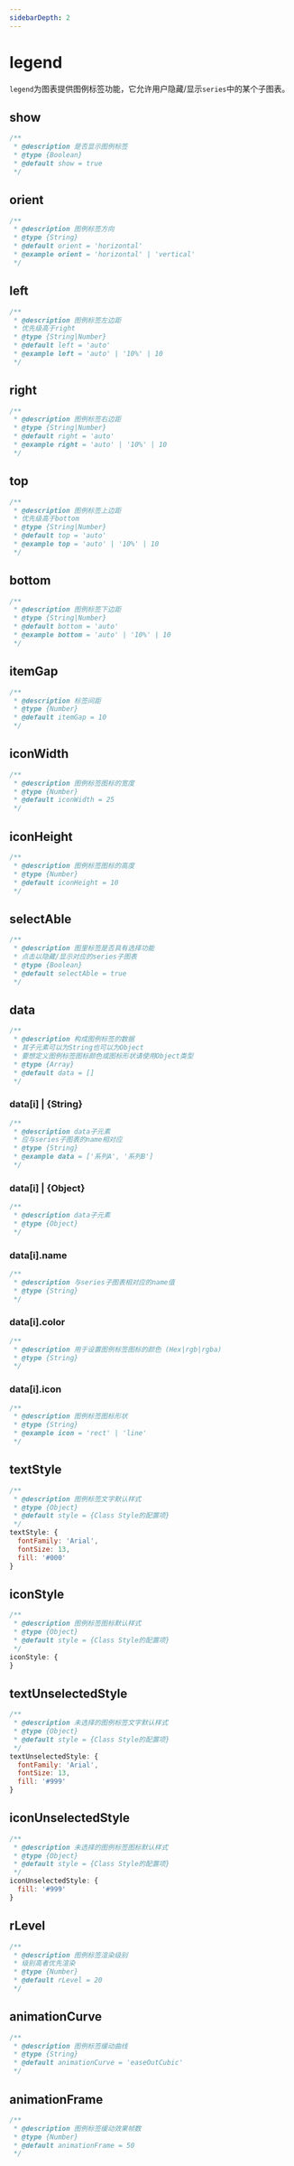 ```yaml
---
sidebarDepth: 2
---
```


# legend

`legend`为图表提供图例标签功能，它允许用户隐藏/显示`series`中的某个子图表。

## show

```js
/**
 * @description 是否显示图例标签
 * @type {Boolean}
 * @default show = true
 */
```

## orient

```js
/**
 * @description 图例标签方向
 * @type {String}
 * @default orient = 'horizontal'
 * @example orient = 'horizontal' | 'vertical'
 */
```

## left

```js
/**
 * @description 图例标签左边距
 * 优先级高于right
 * @type {String|Number}
 * @default left = 'auto'
 * @example left = 'auto' | '10%' | 10
 */
```

## right

```js
/**
 * @description 图例标签右边距
 * @type {String|Number}
 * @default right = 'auto'
 * @example right = 'auto' | '10%' | 10
 */
```

## top

```js
/**
 * @description 图例标签上边距
 * 优先级高于bottom
 * @type {String|Number}
 * @default top = 'auto'
 * @example top = 'auto' | '10%' | 10
 */
```

## bottom

```js
/**
 * @description 图例标签下边距
 * @type {String|Number}
 * @default bottom = 'auto'
 * @example bottom = 'auto' | '10%' | 10
 */
```

## itemGap

```js
/**
 * @description 标签间距
 * @type {Number}
 * @default itemGap = 10
 */
```

## iconWidth

```js
/**
 * @description 图例标签图标的宽度
 * @type {Number}
 * @default iconWidth = 25
 */
```

## iconHeight

```js
/**
 * @description 图例标签图标的高度
 * @type {Number}
 * @default iconHeight = 10
 */
```

## selectAble

```js
/**
 * @description 图里标签是否具有选择功能
 * 点击以隐藏/显示对应的series子图表
 * @type {Boolean}
 * @default selectAble = true
 */
```

## data

```js
/**
 * @description 构成图例标签的数据
 * 其子元素可以为String也可以为Object
 * 要想定义图例标签图标颜色或图标形状请使用Object类型
 * @type {Array}
 * @default data = []
 */
```

### data[i] | {String}

```js
/**
 * @description data子元素
 * 应与series子图表的name相对应
 * @type {String}
 * @example data = ['系列A', '系列B']
 */
```

### data[i] | {Object}

```js
/**
 * @description data子元素
 * @type {Object}
 */
```

### data[i].name

```js
/**
 * @description 与series子图表相对应的name值
 * @type {String}
 */
```

### data[i].color

```js
/**
 * @description 用于设置图例标签图标的颜色 (Hex|rgb|rgba)
 * @type {String}
 */
```

### data[i].icon

```js
/**
 * @description 图例标签图标形状
 * @type {String}
 * @example icon = 'rect' | 'line'
 */
```

## textStyle

```js
/**
 * @description 图例标签文字默认样式
 * @type {Object}
 * @default style = {Class Style的配置项}
 */
textStyle: {
  fontFamily: 'Arial',
  fontSize: 13,
  fill: '#000'
}
```

## iconStyle

```js
/**
 * @description 图例标签图标默认样式
 * @type {Object}
 * @default style = {Class Style的配置项}
 */
iconStyle: {
}
```

## textUnselectedStyle

```js
/**
 * @description 未选择的图例标签文字默认样式
 * @type {Object}
 * @default style = {Class Style的配置项}
 */
textUnselectedStyle: {
  fontFamily: 'Arial',
  fontSize: 13,
  fill: '#999'
}
```

## iconUnselectedStyle

```js
/**
 * @description 未选择的图例标签图标默认样式
 * @type {Object}
 * @default style = {Class Style的配置项}
 */
iconUnselectedStyle: {
  fill: '#999'
}
```

## rLevel

```js
/**
 * @description 图例标签渲染级别
 * 级别高者优先渲染
 * @type {Number}
 * @default rLevel = 20
 */
```

## animationCurve

```js
/**
 * @description 图例标签缓动曲线
 * @type {String}
 * @default animationCurve = 'easeOutCubic'
 */
```

## animationFrame

```js
/**
 * @description 图例标签缓动效果帧数
 * @type {Number}
 * @default animationFrame = 50
 */
```